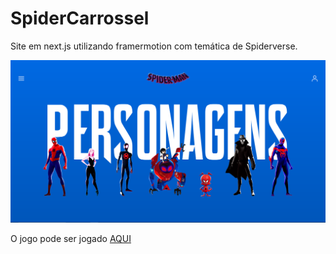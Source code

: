 # SpiderCarrossel

Site em next.js utilizando framermotion com temática de Spiderverse.

![Organização dos Arquivos](https://github.com/Igor-Wolf/SpiderCarrossel/blob/main/cover.png?raw=true)


O jogo pode ser jogado [AQUI](https://spider-carrossel-zls0099dc-igor-wolfs-projects.vercel.app/)


